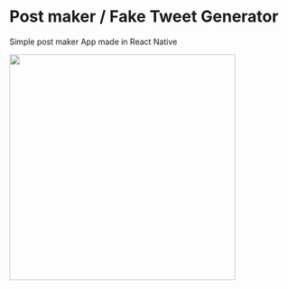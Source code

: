 # Post maker / Fake Tweet Generator

Simple post maker App made in React Native

<img src="https://user-images.githubusercontent.com/53909124/106955128-15b45700-6735-11eb-9d85-80d000adcdc3.jpg" width="400">
